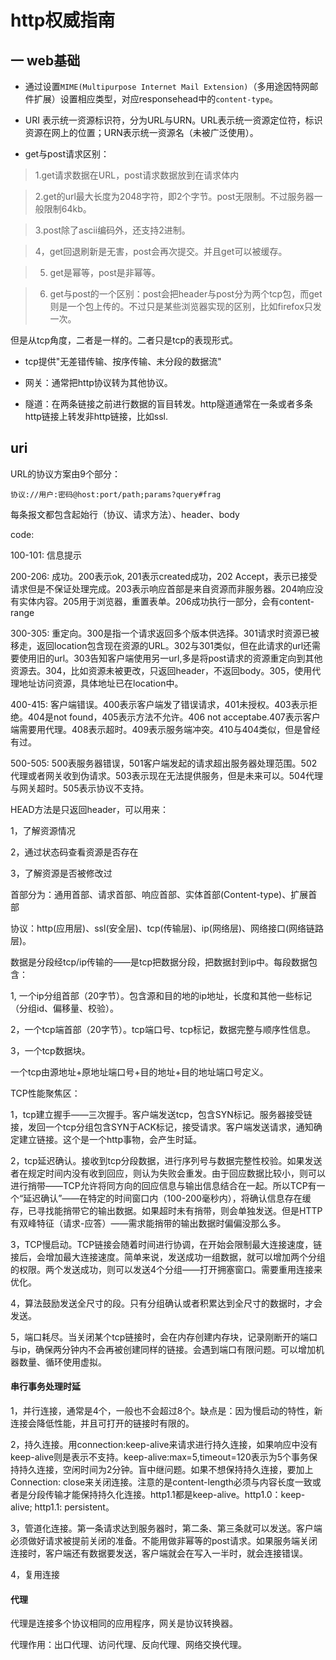 # http权威指南

## 一 web基础

+ 通过设置`MIME(Multipurpose Internet Mail Extension)`（多用途因特网邮件扩展）设置相应类型，对应responsehead中的`content-type`。

+ URI 表示统一资源标识符，分为URL与URN。URL表示统一资源定位符，标识资源在网上的位置；URN表示统一资源名（未被广泛使用）。

+ get与post请求区别：

> 1.get请求数据在URL，post请求数据放到在请求体内

> 2.get的url最大长度为2048字符，即2个字节。post无限制。不过服务器一般限制64kb。

> 3.post除了ascii编码外，还支持2进制。

> 4，get回退刷新是无害，post会再次提交。并且get可以被缓存。

> 5. get是幂等，post是非幂等。

> 6. get与post的一个区别：post会把header与post分为两个tcp包，而get则是一个包上传的。不过只是某些浏览器实现的区别，比如firefox只发一次。

但是从tcp角度，二者是一样的。二者只是tcp的表现形式。

+ tcp提供"无差错传输、按序传输、未分段的数据流"

+ 网关：通常把http协议转为其他协议。

+ 隧道：在两条链接之前进行数据的盲目转发。http隧道通常在一条或者多条http链接上转发非http链接，比如ssl.

## uri

URL的协议方案由9个部分：

`协议://用户:密码@host:port/path;params?query#frag`

每条报文都包含起始行（协议、请求方法）、header、body

code:

100-101: 信息提示

200-206: 成功。200表示ok, 201表示created成功，202 Accept，表示已接受请求但是不保证处理完成。203表示响应首部是来自资源而非服务器。204响应没有实体内容。205用于浏览器，重置表单。206成功执行一部分，会有content-range

300-305: 重定向。300是指一个请求返回多个版本供选择。301请求时资源已被移走，返回location包含现在资源的URL。302与301类似，但在此请求的url还需要使用旧的url。303告知客户端使用另一url,多是将post请求的资源重定向到其他资源去。304，比如资源未被更改，只返回header，不返回body。305，使用代理地址访问资源，具体地址已在location中。

400-415: 客户端错误。400表示客户端发了错误请求，401未授权。403表示拒绝。404是not found，405表示方法不允许。406 not acceptabe.407表示客户端需要用代理。408表示超时。409表示服务端冲突。410与404类似，但是曾经有过。

500-505: 500表服务器错误，501客户端发起的请求超出服务器处理范围。502代理或者网关收到伪请求。503表示现在无法提供服务，但是未来可以。504代理与网关超时。505表示协议不支持。

HEAD方法是只返回header，可以用来：

1，了解资源情况

2，通过状态码查看资源是否存在

3，了解资源是否被修改过

首部分为：通用首部、请求首部、响应首部、实体首部(Content-type)、扩展首部

协议：http(应用层)、ssl(安全层)、tcp(传输层)、ip(网络层)、网络接口(网络链路层)。

数据是分段经tcp/ip传输的——是tcp把数据分段，把数据封到ip中。每段数据包含：

1, 一个ip分组首部（20字节）。包含源和目的地的ip地址，长度和其他一些标记（分组id、偏移量、校验）。

2，一个tcp端首部（20字节）。tcp端口号、tcp标记，数据完整与顺序性信息。

3，一个tcp数据块。

一个tcp由源地址+原地址端口号+目的地址+目的地址端口号定义。

TCP性能聚焦区：

1，tcp建立握手——三次握手。客户端发送tcp，包含SYN标记。服务器接受链接，发回一个tcp分组包含SYN于ACK标记，接受请求。客户端发送请求，通知确定建立链接。这个是一个http事物，会产生时延。

2，tcp延迟确认。接收到tcp分段数据，进行序列号与数据完整性校验。如果发送者在规定时间内没有收到回应，则认为失败会重发。由于回应数据比较小，则可以进行捎带——TCP允许将同方向的回应信息与输出信息结合在一起。所以TCP有一个“延迟确认”——在特定的时间窗口内（100-200毫秒内），将确认信息存在缓存，已寻找能捎带它的输出数据。如果超时未有捎带，则会单独发送。但是HTTP有双峰特征（请求-应答）——需求能捎带的输出数据时偏偏没那么多。

3，TCP慢启动。TCP链接会随着时间进行协调，在开始会限制最大连接速度，链接后，会增加最大连接速度。简单来说，发送成功一组数据，就可以增加两个分组的权限。两个发送成功，则可以发送4个分组——打开拥塞窗口。需要重用连接来优化。

4，算法鼓励发送全尺寸的段。只有分组确认或者积累达到全尺寸的数据时，才会发送。

5，端口耗尽。当关闭某个tcp链接时，会在内存创建内存块，记录刚断开的端口与ip，确保两分钟内不会再被创建同样的链接。会遇到端口有限问题。可以增加机器数量、循环使用虚拟。

#### 串行事务处理时延

1，并行连接，通常是4个，一般也不会超过8个。缺点是：因为慢启动的特性，新连接会降低性能，并且可打开的链接时有限的。

2，持久连接。用connection:keep-alive来请求进行持久连接，如果响应中没有keep-alive则是表示不支持。keep-alive:max=5,timeout=120表示为5个事务保持持久连接，空闲时间为2分钟。盲中继问题。如果不想保持持久连接，要加上Connection: close来关闭连接。注意的是content-length必须与内容长度一致或者是分段传输才能保持持久化连接。http1.1都是keep-alive。http1.0：keep-alive; http1.1: persistent。

3，管道化连接。第一条请求达到服务器时，第二条、第三条就可以发送。客户端必须做好请求被提前关闭的准备。不能用做非幂等的post请求。如果服务端关闭连接时，客户端还有数据要发送，客户端就会在写入一半时，就会连接错误。

4，复用连接

#### 代理

代理是连接多个协议相同的应用程序，网关是协议转换器。

代理作用：出口代理、访问代理、反向代理、网络交换代理。
